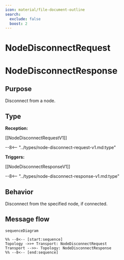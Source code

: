 ```yaml
---
icon: material/file-document-outline
search:
  exclude: false
  boost: 2
---
```


<div class="message" markdown>

# NodeDisconnectRequest

# NodeDisconnectResponse

## Purpose

<!-- --8<-- [start:purpose] -->
Disconnect from a node.
<!-- --8<-- [end:purpose] -->

## Type

<!-- --8<-- [start:type] -->
**Reception:**

[[NodeDisconnectRequestV1]]

--8<-- "../types/node-disconnect-request-v1.md:type"

**Triggers:**

[[NodeDisconnectResponseV1]]

--8<-- "../types/node-disconnect-response-v1.md:type"
<!-- --8<-- [end:type] -->

## Behavior

Disconnect from the specified node, if connected.

## Message flow

<!-- --8<-- [start:messages] -->
```mermaid
sequenceDiagram

%% --8<-- [start:sequence]
Topology ->>+ Transport: NodeDisconnectRequest
Transport -->>- Topology: NodeDisconnectResponse
%% --8<-- [end:sequence]
```
<!-- --8<-- [end:messages] -->

</div>
